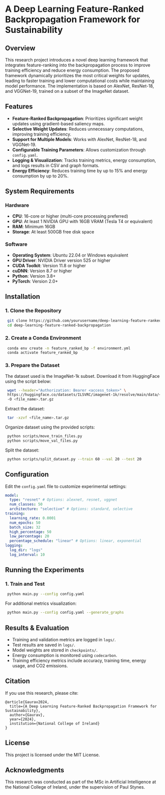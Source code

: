 # A Deep Learning Feature-Ranked Backpropagation Framework for Sustainability

## Overview
This research project introduces a novel deep learning framework that integrates feature-ranking into the backpropagation process to improve training efficiency and reduce energy consumption. The proposed framework dynamically prioritizes the most critical weights for updates, leading to faster training and lower computational costs while maintaining model performance. The implementation is based on AlexNet, ResNet-18, and VGGNet-19, trained on a subset of the ImageNet dataset.

## Features
- **Feature-Ranked Backpropagation**: Prioritizes significant weight updates using gradient-based saliency maps.
- **Selective Weight Updates**: Reduces unnecessary computations, improving training efficiency.
- **Support for Multiple Models**: Works with AlexNet, ResNet-18, and VGGNet-19.
- **Configurable Training Parameters**: Allows customization through `config.yaml`.
- **Logging & Visualization**: Tracks training metrics, energy consumption, and logs results in CSV and graph formats.
- **Energy Efficiency**: Reduces training time by up to 15% and energy consumption by up to 20%.

## System Requirements
### Hardware
- **CPU**: 16-core or higher (multi-core processing preferred)
- **GPU**: At least 1 NVIDIA GPU with 16GB VRAM (Tesla T4 or equivalent)
- **RAM**: Minimum 16GB
- **Storage**: At least 500GB free disk space

### Software
- **Operating System**: Ubuntu 22.04 or Windows equivalent
- **GPU Driver**: NVIDIA Driver version 525 or higher
- **CUDA Toolkit**: Version 11.8 or higher
- **cuDNN**: Version 8.7 or higher
- **Python**: Version 3.8+
- **PyTorch**: Version 2.0+

## Installation
### 1. Clone the Repository
```sh
 git clone https://github.com/yourusername/deep-learning-feature-ranked-backpropagation.git
 cd deep-learning-feature-ranked-backpropagation
```

### 2. Create a Conda Environment
```sh
 conda env create -n feature_ranked_bp -f environment.yml
 conda activate feature_ranked_bp
```

### 3. Prepare the Dataset
The dataset used is the ImageNet-1k subset. Download it from HuggingFace using the script below:
```sh
 wget --header="Authorization: Bearer <access_token>" \ 
 https://huggingface.co/datasets/ILSVRC/imagenet-1k/resolve/main/data/<file_name>.tar.gz \ 
 -O <file_name>.tar.gz
```
Extract the dataset:
```sh
 tar -xzvf <file_name>.tar.gz
```
Organize dataset using the provided scripts:
```sh
 python scripts/move_train_files.py
 python scripts/move_val_files.py
```
Split the dataset:
```sh
 python scripts/split_dataset.py --train 60 --val 20 --test 20
```

## Configuration
Edit the `config.yaml` file to customize experimental settings:
```yaml
model:
  type: "resnet" # Options: alexnet, resnet, vggnet
  num_classes: 50
  architecture: "selective" # Options: standard, selective
training:
  learning_rate: 0.0001
  num_epochs: 50
  batch_size: 32
  high_percentage: 50
  low_percentage: 20
  percentage_schedule: "linear" # Options: linear, exponential
logging:
  log_dir: "logs"
  log_interval: 10
```

## Running the Experiments
### 1. Train and Test
```sh
 python main.py --config config.yaml
```
For additional metrics visualization:
```sh
 python main.py --config config.yaml --generate_graphs
```

## Results & Evaluation
- Training and validation metrics are logged in `logs/`.
- Test results are saved in `logs/`.
- Model weights are stored in `checkpoints/`.
- Energy consumption is monitored using `codecarbon`.
- Training efficiency metrics include accuracy, training time, energy usage, and CO2 emissions.

## Citation
If you use this research, please cite:
```
@article{Gaurav2024,
  title={A Deep Learning Feature-Ranked Backpropagation Framework for Sustainability},
  author={Gaurav},
  year={2024},
  institution={National College of Ireland}
}
```

## License
This project is licensed under the MIT License.

## Acknowledgments
This research was conducted as part of the MSc in Artificial Intelligence at the National College of Ireland, under the supervision of Paul Stynes.
